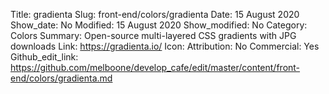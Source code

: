 Title: gradienta 
Slug: front-end/colors/gradienta
Date: 15 August 2020
Show_date: No
Modified: 15 August 2020
Show_modified: No
Category: Colors
Summary: Open-source multi-layered CSS gradients with JPG downloads
Link: https://gradienta.io/
Icon:
Attribution: No
Commercial: Yes
Github_edit_link: https://github.com/melboone/develop_cafe/edit/master/content/front-end/colors/gradienta.md